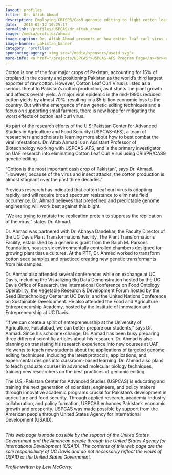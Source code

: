 ```yaml
---
layout: profiles
title:  Dr. Aftab Ahmad
description: Employing CRISPR/Cas9 genomic editing to fight cotton leaf curl virus in Asia.
date:   2015-02-12 16:25:17
permalink: /profiles/USPCAS/dr_aftab_ahmad
image: /media/profiles/ahmad
image-caption: Dr. Aftab Ahmad presents on how cotton leaf curl virus replicates within the cell.
image-banner: pakistan_banner
category: "profiles"
sponsoring-agency: <img src="/media/sponsors/usaid.svg">
more-info: <a href="/projects/USPCAS">USPCAS-AFS Program Page</a><br><a href="http://ucdptf.ucdavis.edu/">Plant Transformations Facility, UC Davis</a>
---
```

Cotton is one of the four major crops of Pakistan, accounting for 15% of cropland in the county and positioning Pakistan as the world’s third largest exporter of raw cotton. However, Cotton Leaf Curl Virus is listed as a serious threat to Pakistan’s cotton production, as it stunts the plant growth and affects overall yield. A major viral epidemic in the mid-1990s reduced cotton yields by almost 70%, resulting in a $5 billion economic loss to the country. But with the emergence of new genetic editing techniques and a focus on supporting small farmers, there is new hope for mitigating the worst effects of cotton leaf curl virus. <br>

As part of the research efforts of the U.S-Pakistan Center for Advanced Studies in Agriculture and Food Security (USPCAS-AFS), a team of researchers and scholars is learning more about how to best combat the viral infestations. Dr. Aftab Ahmad is an Assistant Professor of Biotechnology working with USPCAS-AFS, and is the primary investigator on UAF research into eliminating Cotton Leaf Curl Virus using CRISPR/CAS9 genetic editing. <br>

“Cotton is the most important cash crop of Pakistan”, says Dr. Ahmad. “However, because of the virus and insect attacks, the cotton production is almost stagnant over the past three decades.”<br>

Previous research has indicated that cotton leaf curl virus is adopting rapidly, and will require broad spectrum resistance to eliminate field occurrence. Dr. Ahmad believes that predefined and predictable genome engineering will work best against this blight.<br>

“We are trying to mutate the replication protein to suppress the replication of the virus,” states Dr. Ahmad.<br>

Dr. Ahmad was partnered with Dr. Abhaya Dandekar, the Faculty Director of the UC Davis Plant Transformations Facility. The Plant Transformations Facility, established by a generous grant from the Ralph M. Parsons Foundation, houses six environmentally controlled chambers designed for growing plant tissue cultures. At the PTF, Dr. Ahmed worked to transform cotton seed samples and practiced creating new genetic transformants from his samples. <br>

Dr. Ahmad also attended several conferences while on exchange at UC Davis, including the Visualizing Big Data Demonstration hosted by the UC Davis Office of Research, the International Conference on Food Ontology Operability, the Vegetable Research & Development Forum hosted by the Seed Biotechnology Center at UC Davis, and the United Nations Conference on Sustainable Development. He also attended the Food and Agriculture Entrepreneurship Academy, hosted by the Institute of Innovation and Entrepreneurship at UC Davis. <br>

“If we can create a spirit of entrepreneurship at the University of Agriculture, Faisalabad, we can better prepare our students,” says Dr. Ahmad.
Since his scholar exchange, Dr. Ahmad has been busy preparing three different scientific articles about his research. Dr. Ahmad is also planning on translating his research experience into new courses at UAF. He wants to teach new students about the applications of targeted genome editing techniques, including the latest protocols, applications, and experimental designs into classroom-based learning. Dr. Ahmad also plans to teach graduate courses in advanced molecular biology techniques, training new researchers on the best practices of genomic editing. <br>

The U.S.-Pakistan Center for Advanced Studies (USPCAS) is educating and training the next generation of scientists, engineers, and policy makers through innovative academic programs crucial for Pakistan’s development in agriculture and food security. Through applied research, academia-industry collaboration, and policy formation, USPCAS enhances Pakistan’s economic growth and prosperity. USPCAS was made possible by support from the American people through United States Agency for International Development (USAID). <br>
<br>

<i>This web page is made possible by the support of the United States Government and the American people through the United States Agency for International Development (USAID). The contents of this web page are the sole responsibility of UC Davis and do not necessarily reflect the views of USAID or the United States Government.</i><br>

<p><i>Profile written by Levi McGarry.</i></p>
